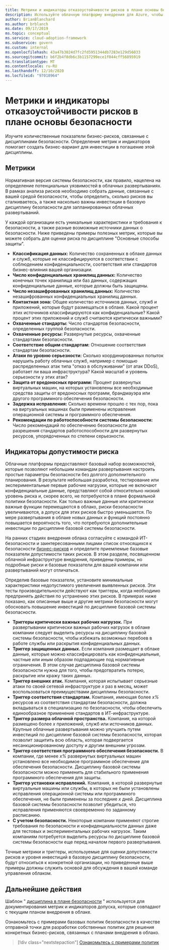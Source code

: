 ```yaml
---
title: Метрики и индикаторы отказоустойчивости рисков в плане основы безопасности.
description: Используйте облачную платформу внедрения для Azure, чтобы узнать, как количественно допуски рисков бизнеса, связанных с дисциплинами безопасности.
author: BrianBlanchard
ms.author: brblanch
ms.date: 09/17/2019
ms.topic: conceptual
ms.service: cloud-adoption-framework
ms.subservice: govern
ms.custom: internal
ms.openlocfilehash: 43a47b3024d7fc2fd5951344db7283e129d56033
ms.sourcegitcommit: b6f2b4f8db6c3b1157299ece1f044cff56895919
ms.translationtype: MT
ms.contentlocale: ru-RU
ms.lasthandoff: 12/10/2020
ms.locfileid: "97018964"
---
```

# <a name="risk-tolerance-metrics-and-indicators-in-the-security-baseline-discipline"></a>Метрики и индикаторы отказоустойчивости рисков в плане основы безопасности

Изучите количественные показатели бизнес-рисков, связанные с дисциплинами безопасности. Определение метрик и индикаторов помогает создать бизнес-вариант для инвестиции в погашение этой дисциплины.

## <a name="metrics"></a>Метрики

Нормативная версия системы безопасности, как правило, нацелена на определение потенциальных уязвимостей в облачных развертываниях. В рамках анализа рисков необходимо собрать данные, связанные с вашей средой безопасности, чтобы определить, сколько рисков вы сталкиваетесь, а также насколько важны инвестиции в базовую дисциплину безопасности для запланированных облачных развертываний.

У каждой организации есть уникальные характеристики и требования к безопасности, а также разные возможные источники данных о безопасности. Ниже приведены примеры полезных метрик, которые вы можете собрать для оценки риска по дисциплине "Основные способы защиты".

- **Классификация данных:** Количество сохраненных в облаке данных и служб, которые не классифицируются в соответствии с соблюдением конфиденциальности, соответствия или стандартов бизнес-влияния вашей организации.
- **Число конфиденциальных хранилищ данных:** Количество конечных точек хранилища или баз данных, содержащих конфиденциальные данные, которые должны быть защищены.
- **Число незашифрованных хранилищ данных:** Количество незашифрованных конфиденциальных хранилищ данных.
- **Контактная зона:** Общее количество источников данных, служб и приложений, которые будут размещаться в облаке. Какой процент этих источников классифицируются как конфиденциальные? Какой процент этих приложений и служб считаются критически важными?
- **Охваченные стандарты:** Число стандартов безопасности, определенных группой безопасности.
- **Охваченные ресурсы:** Развернутые ресурсы, охваченные стандартами безопасности.
- **Соответствие общим стандартам:** Отношение соответствия стандартам безопасности.
- **Атаки по уровню серьезности:** Сколько координированных попыток нарушить работу облачных служб, например с помощью распределенных атак типа "отказ в обслуживании" (от атак DDoS), работает ли ваша инфраструктура? Какой масштаб и уровень серьезности у этих атак?
- **Защита от вредоносных программ:** Процент развернутых виртуальных машин, на которых установлены все необходимые средства защиты от вредоносных программ, брандмауэра или другого программного обеспечения безопасности.
- **Задержка исправления:** Сколько времени прошло с тех пор, пока на виртуальных машинах были применены исправления операционной системы и программного обеспечения.
- **Рекомендации по работоспособности системы безопасности:** Число рекомендаций по обеспечению безопасности для разрешения стандартов работоспособности для развернутых ресурсов, упорядоченных по степени серьезности.

## <a name="risk-tolerance-indicators"></a>Индикаторы допустимости риска

Облачные платформы предоставляют базовый набор возможностей, которые позволяют небольшим командам развертывания настроить простые параметры безопасности без долгого дополнительного планирования. В результате небольшая разработка, тестирование или экспериментальные первые рабочие нагрузки, которые не включают конфиденциальные данные, представляют собой относительно низкий уровень риска и, скорее всего, не потребуются в плане формальной политики безопасности. Как только важные данные или критически важные функции перемещаются в облако, риски безопасности увеличиваются, а допуск для этих рисков быстро уменьшается. По мере развертывания в облаке новых данных и функций постоянно повышается вероятность того, что потребуются дополнительные инвестиции по дисциплине базовой системы безопасности.

На ранних стадиях внедрения облака согласуйте с командой ИТ-безопасности и заинтересованными лицами список относящихся к безопасности [бизнес-рисков](./business-risks.md) и определите приемлемые базовые показатели допустимости таких рисков. В этом разделе, посвященном облачной инфраструктуре внедрения, приведены примеры, но подробные риски и базовые показатели для вашей компании или развертываний могут отличаться.

Определив базовые показатели, установите минимальные характеристики недопустимого увеличения выявленных рисков. Эти тесты производительности действуют как триггеры, когда необходимо предпринять действия по устранению этих рисков. В примерах ниже показано, как описанные выше и другие метрики безопасности могут обосновать повышение инвестиций по дисциплине базовой системы безопасности.

- **Триггеры критически важных рабочих нагрузок.** При развертывании критически важных рабочих нагрузок в облаке компании следует выделить ресурсы на дисциплину базовой системы безопасности, чтобы избежать возможных перебоев в работе службы или раскрытия конфиденциальных данных.
- **Триггер защищенных данных.** Если компания размещает в облаке данные, которые можно классифицировать как конфиденциальные, частные или иным образом подпадающие под нормативные ограничения. В этом случае дисциплина базовой системы безопасности нужна для того, чтобы предотвратить потерю, раскрытие или кражу таких данных.
- **Триггер внешних атак.** Компания, которая испытывает серьезные атаки по своей сетевой инфраструктуре *x* раз в месяц, может воспользоваться преимуществами дисциплины безопасности.
- **Триггер соответствия стандартам.** Компания, имеющая более *x%* ресурсов из соответствия стандартам безопасности, должна вкладываться в специализацию по безопасности, чтобы обеспечить единообразное применение стандартов в ИТ-инфраструктуре.
- **Триггер размера облачной пространства.** Компания, на которой размещено более *x* приложений, служб или источников данных. Крупные облачные развертывания можно улучшить путем инвестиций по дисциплине базовой системы безопасности, которая позволит защитить всю область, которая подвергается несанкционированному доступу и другим внешним угрозам.
- **Триггер соответствия программного обеспечения безопасности.** В компании, где менее *x%* развернутых виртуальных машин установлено все необходимое программное обеспечение для обеспечения безопасности. Дисциплину базовой системы безопасности можно применить для стабильного применения программного обеспечения для защиты.
- **Триггер установки исправлений.** Компания, в которой развернутые виртуальные машины или службы, в которых не были установлены исправления операционной системы или программного обеспечения, не были применены за последние *x* дней. Дисциплина базовой системы безопасности позволит убедиться, что исправления применяются своевременно по заданному расписанию.
- **С учетом безопасности.** Некоторые компании применяют строгие требования по безопасности и конфиденциальности данных даже для тестовых и экспериментальных рабочих нагрузок. Таким компаниям потребуется выделить ресурсы по дисциплине базовой системы безопасности еще перед началом первого развертывания.

Точные метрики и триггеры, используемые для оценки допустимости рисков и уровня инвестиций в базовую дисциплину безопасности, будут относиться к конкретной организации, но приведенные выше примеры должны служить основой для обсуждения в вашей команде управления облаком.

## <a name="next-steps"></a>Дальнейшие действия

Шаблон " [дисциплина в плане безопасности](./template.md) " используется для документирования метрик и индикаторов допуска, которые совпадают с текущим планом внедрения в облаке.

Ознакомьтесь с примерами базовых политик безопасности в качестве отправной точки для разработки собственных политик для решения конкретных бизнес-рисков, связанных с планами внедрения в облако.

> [!div class="nextstepaction"]
> [Ознакомьтесь с примерами политик](./policy-statements.md)

